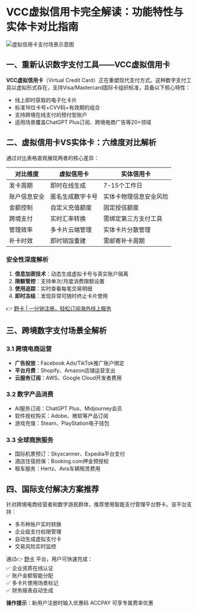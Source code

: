 # VCC虚拟信用卡完全解读：功能特性与实体卡对比指南

![虚拟信用卡支付场景示意图](/007BFF/FFFFFF?text=跨境电商+支付解决方案)

## 一、重新认识数字支付工具——VCC虚拟信用卡
**VCC虚拟信用卡**（Virtual Credit Card）正在重塑现代支付方式。这种数字支付工具以虚拟形式存在，支持Visa/Mastercard国际卡组织标准，具备以下核心特性：

- 线上即时获取的电子化卡片
- 标准16位卡号+CVV码+有效期的组合
- 支持跨境在线支付的预付型账户
- 适用场景覆盖ChatGPT Plus订阅、跨境电商广告等20+领域

## 二、虚拟信用卡VS实体卡：六维度对比解析
通过对比表格直观展现两者的核心差异：

| 对比维度        | 虚拟信用卡                     | 实体信用卡               |
|----------------|-----------------------------|-----------------------|
| 发卡周期        | 即时在线生成                 | 7-15个工作日           |
| 账户信息安全    | 匿名生成数字卡号             | 实体卡物理信息安全风险  |
| 金额控制        | 自定义充值额度               | 固定授信额度           |
| 跨境支付        | 实时汇率转换                 | 需绑定第三方支付工具    |
| 管理效率        | 多卡片云端管理               | 实体卡片分散管理        |
| 补卡时效        | 即时销毁重建                 | 需邮寄补卡周期         |

### 安全性深度解析
1. **信息加密技术**：动态生成虚拟卡号与真实账户隔离
2. **限额管控**：支持单次/月度消费限额设置
3. **使用追踪**：实时查看每笔交易明细
4. **即时冻结**：发现异常可随时终止卡片使用

👉 [野卡 | 一分钟注册，轻松订阅海外线上服务](https://bbtdd.com/yeka)

## 三、跨境数字支付场景全解析
### 3.1 跨境电商运营
- **广告投放**：Facebook Ads/TikTok推广账户绑定
- **平台月费**：Shopify、Amazon店铺运营支出
- **云服务订阅**：AWS、Google Cloud开发者费用

### 3.2 数字产品消费
- AI服务订阅：ChatGPT Plus、Midjourney会员
- 软件授权购买：Adobe、微软等产品订阅
- 游戏充值：Steam、PlayStation电子钱包

### 3.3 全球商旅服务
- 国际机票预订：Skyscanner、Expedia平台支付
- 酒店住宿担保：Booking.com押金预授权
- 租车服务：Hertz、Avis车辆租赁费用

## 四、国际支付解决方案推荐
针对跨境电商经营者和数字游民群体，推荐使用智能支付管理平台野卡。该平台支持：
- 多币种账户实时转换
- 企业级支付权限管理
- 自动生成虚拟支付卡
- 交易风险实时监控

通过👉 [野卡](https://bbtdd.com/yeka) 平台，用户可快速完成：  
✅ 企业资质在线认证  
✅ 账户金额智能分配  
✅ 多卡片使用场景标记  
✅ 财务报表自动生成

**操作提示**：新用户注册时输入优惠码 ACCPAY 可享专属费率优惠
